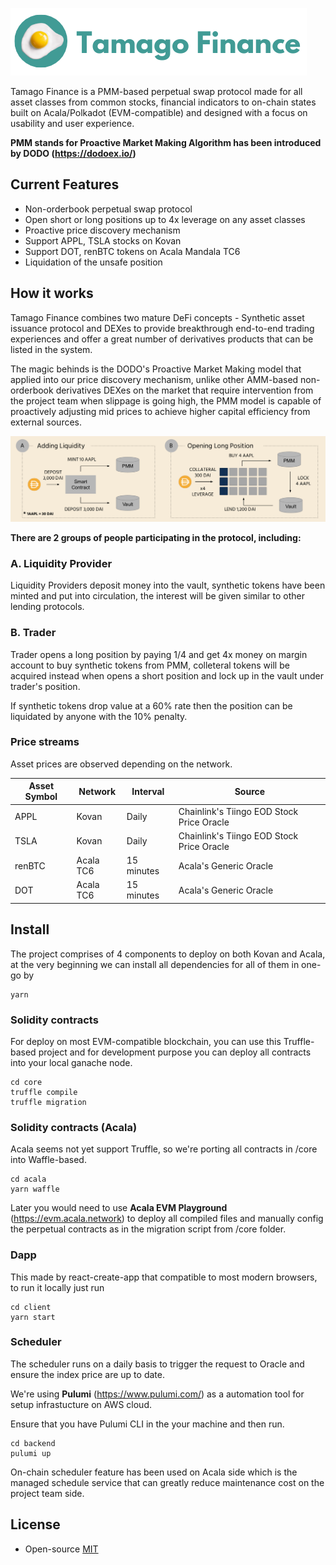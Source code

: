 ![slide](logo.png)

Tamago Finance is a PMM-based perpetual swap protocol made for all asset classes from common stocks, financial indicators to on-chain states built on Acala/Polkadot (EVM-compatible) and designed with a focus on usability and user experience.

**PMM stands for Proactive Market Making Algorithm has been introduced by DODO (https://dodoex.io/)** 

## Current Features

* Non-orderbook perpetual swap protocol
* Open short or long positions up to 4x leverage on any asset classes
* Proactive price discovery mechanism
* Support APPL, TSLA stocks on Kovan
* Support DOT, renBTC tokens on Acala Mandala TC6
* Liquidation of the unsafe position


## How it works

Tamago Finance combines two mature DeFi concepts - Synthetic asset issuance protocol and DEXes to provide breakthrough end-to-end trading experiences and offer a great number of derivatives products that can be listed in the system.

The magic behinds is the DODO's Proactive Market Making model that applied into our price discovery mechanism, unlike other AMM-based non-orderbook derivatives DEXes on the market that require intervention from the project team when slippage is going high, the PMM model is capable of proactively adjusting mid prices to achieve higher capital efficiency from external sources.

![slide](illustration-1.png)

**There are 2 groups of people participating in the protocol, including:** 

### A. Liquidity Provider

Liquidity Providers deposit money into the vault, synthetic tokens have been minted and put into circulation, the interest will be given similar to other lending protocols.

### B. Trader

Trader opens a long position by paying 1/4 and get 4x money on margin account to buy synthetic tokens from PMM, colleteral tokens will be acquired instead when opens a short position and lock up in the vault under trader's position.

If synthetic tokens drop value at a 60% rate then the position can be liquidated by anyone with the 10% penalty.

### Price streams

Asset prices are observed depending on the network.

Asset Symbol | Network  | Interval | Source 
--- | --- | --- | --- 
APPL | Kovan | Daily | Chainlink's Tiingo EOD Stock Price Oracle
TSLA | Kovan | Daily | Chainlink's Tiingo EOD Stock Price Oracle
renBTC | Acala TC6 | 15 minutes | Acala's Generic Oracle
DOT | Acala TC6 | 15 minutes | Acala's Generic Oracle

## Install

The project comprises of 4 components to deploy on both Kovan and Acala, at the very beginning we can install all dependencies for all of them in one-go by

```
yarn
```

### Solidity contracts

For deploy on most EVM-compatible blockchain, you can use this Truffle-based project and for development purpose you can deploy all contracts into your local ganache node.

```
cd core
truffle compile
truffle migration
```

### Solidity contracts (Acala)

Acala seems not yet support Truffle, so we're porting all contracts in /core into Waffle-based.

```
cd acala
yarn waffle
```

Later you would need to use **Acala EVM Playground** (https://evm.acala.network) to deploy all compiled files and manually config the perpetual contracts as in the migration script from /core folder.

### Dapp

This made by react-create-app that compatible to most modern browsers, to run it locally just run

```
cd client
yarn start
```

### Scheduler

The scheduler runs on a daily basis to trigger the request to Oracle and ensure the index price are up to date.

We're using **Pulumi** (https://www.pulumi.com/) as a automation tool for setup infrastucture on AWS cloud.

Ensure that you have Pulumi CLI in the your machine and then run.

```
cd backend
pulumi up
```

On-chain scheduler feature has been used on Acala side which is the managed schedule service that can greatly reduce maintenance cost on the project team side.

## License

* Open-source [MIT](LICENSE)
